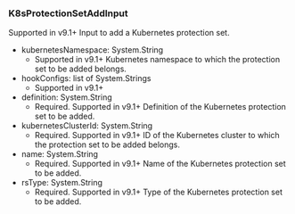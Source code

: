 ### K8sProtectionSetAddInput
Supported in v9.1+
  Input to add a Kubernetes protection set.

- kubernetesNamespace: System.String
  - Supported in v9.1+
      Kubernetes namespace to which the protection set to be added belongs.
- hookConfigs: list of System.Strings
  - Supported in v9.1+
- definition: System.String
  - Required. Supported in v9.1+
      Definition of the Kubernetes protection set to be added.
- kubernetesClusterId: System.String
  - Required. Supported in v9.1+
      ID of the Kubernetes cluster to which the protection set to be added belongs.
- name: System.String
  - Required. Supported in v9.1+
      Name of the Kubernetes protection set to be added.
- rsType: System.String
  - Required. Supported in v9.1+
      Type of the Kubernetes protection set to be added.
